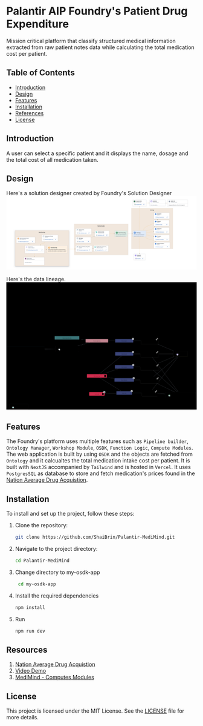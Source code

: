 # Palantir AIP Foundry's Patient Drug Expenditure
Mission critical platform that classify structured medical information extracted from raw patient notes data while calculating the total medication cost per patient.

## Table of Contents

- [Introduction](#introduction)
- [Design](#design)
- [Features](#installation)
- [Installation](#installation)
- [References](#references)
- [License](#license)
## Introduction

A user can select a specific patient and it displays the name, dosage and the total cost of all medication taken.

## Design
Here's a solution designer created by Foundry's Solution Designer
![System](https://github.com/ShaiBrin/Palantir-MediMind/blob/main/my-osdk-app/design/Application%20development%20workflow.png)

Here's the data lineage.
![Data Lineage](https://github.com/ShaiBrin/Palantir-MediMind/blob/main/my-osdk-app/design/monocle-graph-components__graph__1lkhagp%20mon-graph.svg)

## Features
The Foundry's platform uses multiple features such as `Pipeline builder`, `Ontology Manager`, `Workshop Module`, `OSDK`, `Function Logic`, `Compute Modules`. 
The web application is built by using `OSDK` and the objects are fetched from `Ontology` and it calcualtes the total medication intake cost per patient.
It is built with `NextJS` accompanied by `Tailwind` and is hosted in `Vercel`. It uses `PostgresSQL` as database to store and fetch medication's prices found in the [Nation Average Drug Acquistion](https://data.medicaid.gov/dataset/a217613c-12bc-5137-8b3a-ada0e4dad1ff#api).

## Installation

To install and set up the project, follow these steps:

1. Clone the repository:
    ```bash
    git clone https://github.com/ShaiBrin/Palantir-MediMind.git
    ```
2. Navigate to the project directory:
    ```bash
    cd Palantir-MediMind
    ```
3. Change directory to my-osdk-app
   ```bash
    cd my-osdk-app
    ```
3. Install the required dependencies
    ```bash
    npm install
    ```
4. Run
    ```bash
    npm run dev
    ```

## Resources
1. [Nation Average Drug Acquistion](https://data.medicaid.gov/dataset/a217613c-12bc-5137-8b3a-ada0e4dad1ff#api)
2. [Video Demo](https://www.youtube.com/watch?v=xvXUtHxCL0s)
3. [MediMind - Computes Modules](https://github.com/ShaiBrin/Palantir-ComputeModules)

## License

This project is licensed under the MIT License. See the [LICENSE](LICENSE) file for more details.
